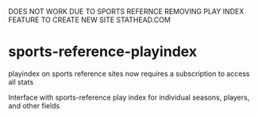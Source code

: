 DOES NOT WORK DUE TO SPORTS REFERNCE REMOVING PLAY INDEX FEATURE TO CREATE NEW SITE STATHEAD.COM

# sports-reference-playindex

playindex on sports reference sites now requires a subscription to access all stats

Interface with sports-reference play index for individual seasons, players, and other fields

